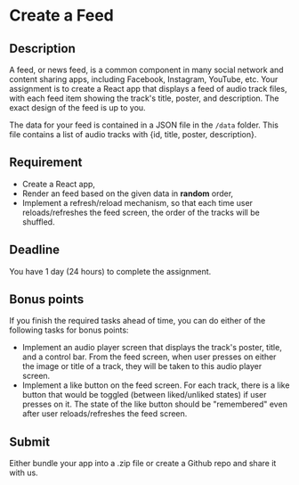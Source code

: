 # Create a Feed
## Description
A feed, or news feed, is a common component in many social network and content sharing apps, including Facebook, Instagram, YouTube, etc. Your assignment is to create a React app that displays a feed of audio track files, with each feed item showing the track's title, poster, and description. The exact design of the feed is up to you.

The data for your feed is contained in a JSON file in the `/data` folder. This file contains a list of audio tracks with {id, title, poster, description}.

## Requirement
* Create a React app,
* Render an feed based on the given data in **random** order,
* Implement a refresh/reload mechanism, so that each time user reloads/refreshes the feed screen, the order of the tracks will be shuffled.

## Deadline
You have 1 day (24 hours) to complete the assignment.

## Bonus points
If you finish the required tasks ahead of time, you can do either of the following tasks for bonus points:
* Implement an audio player screen that displays the track's poster, title, and a control bar. From the feed screen, when user presses on either the image or title of a track, they will be taken to this audio player screen.
* Implement a like button on the feed screen. For each track, there is a like button that would be toggled (between liked/unliked states) if user presses on it. The state of the like button should be "remembered" even after user reloads/refreshes the feed screen. 

## Submit
Either bundle your app into a .zip file or create a Github repo and share it with us.
